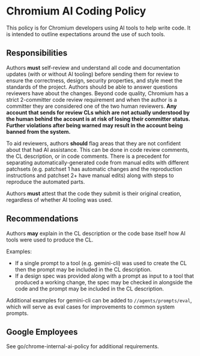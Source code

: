 # Chromium AI Coding Policy

This policy is for Chromium developers using AI tools to help write code. It is
intended to outline expectations around the use of such tools.

## Responsibilities

Authors **must** self-review and understand all code and documentation updates
(with or without AI tooling) before sending them for review to ensure the
correctness, design, security properties, and style meet the standards of the
project. Authors should be able to answer questions reviewers have about the
changes. Beyond code quality, Chromium has a strict 2-committer code review
requirement and when the author is a committer they are considered one of the
two human reviewers. **Any account that sends for review CLs which are not
actually understood by the human behind the account is at risk of losing their
committer status. Further violations after being warned may result in the
account being banned from the system.**

To aid reviewers, authors **should** flag areas that they are not confident
about that had AI assistance. This can be done in code review comments, the CL
description, or in code comments. There is a precedent for separating
automatically-generated code from manual edits with different patchsets (e.g.
patchset 1 has automatic changes and the reproduction instructions and patchset
2+ have manual edits) along with steps to reproduce the automated parts.

Authors **must** attest that the code they submit is their original creation,
regardless of whether AI tooling was used.

## Recommendations

Authors **may** explain in the CL description or the code base itself how AI
tools were used to produce the CL.

Examples:

*   If a single prompt to a tool (e.g. gemini-cli) was used to create the CL
    then the prompt may be included in the CL description.
*   If a design spec was provided along with a prompt as input to a tool that
    produced a working change, the spec may be checked in alongside the code and
    the prompt may be included in the CL description.

Additional examples for gemini-cli can be added to `//agents/prompts/eval`,
which will serve as eval cases for improvements to common system prompts.

## Google Employees

See go/chrome-internal-ai-policy for additional requirements.
